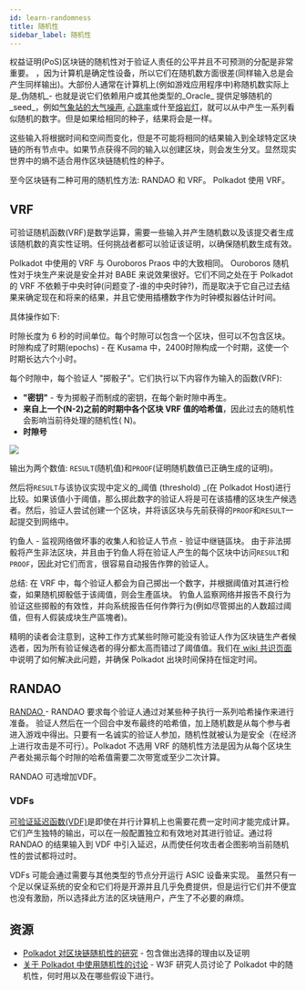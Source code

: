 ```yaml
---
id: learn-randomness
title: 随机性
sidebar_label: 随机性
---
```


权益证明(PoS)区块链的随机性对于验证人责任的公平并且不可预测的分配是非常重要。 ，因为计算机是确定性设备，所以它们在随机数方面很差(同样输入总是会产生同样输出)。大部份人通常在计算机上(例如游戏应用程序中)称随机数实际上是_伪随机_- 也就是说它们依赖用户或其他类型的_Oracle_ 提供足够随机的_seed_，例如[气象站的大气噪声](https://www.random.org/randomness/), [心跳率](https://mdpi.altmetric.com/details/47574324)或什至[熔岩灯](https://en.wikipedia.org/wiki/Lavarand)，就可以从中产生一系列看似随机的数字。但是如果给相同的种子，结果将会是一样。

这些输入将根据时间和空间而变化，但是不可能将相同的结果输入到全球特定区块链的所有节点中。如果节点获得不同的输入以创建区块，则会发生分叉。显然现实世界中的熵不适合用作区块链随机性的种子。

至今区块链有二种可用的随机性方法: RANDAO 和 VRF。 Polkadot 使用 VRF。

## VRF

可验证随机函数(VRF)是数学运算，需要一些输入并产生随机数以及该提交者生成该随机数的真实性证明。任何挑战者都可以验证该证明，以确保随机数生成有效。

Polkadot 中使用的 VRF 与 Ouroboros Praos 中的大致相同。 Ouroboros 随机性对于块生产来说是安全并对 BABE 来说效果很好。它们不同之处在于 Polkadot 的 VRF 不依赖于中央时钟(问题变了-谁的中央时钟?)，而是取决于它自己过去结果来确定现在和将来的结果，并且它使用插槽数字作为时钟模拟器估计时间。

具体操作如下:

时隙长度为 6 秒的时间单位。每个时隙可以包含一个区块，但可以不包含区块。时隙构成了时期(epochs) - 在 Kusama 中，2400时隙构成一个时期，这使一个时期长达六个小时。

每个时隙中，每个验证人 "掷骰子"。它们执行以下内容作为输入的函数(VRF):

- **"密钥"** - 专为掷骰子而制成的密钥，在每个新时隙中再生。
- **来自上一个(N-2)之前的时期中各个区块 VRF 值的哈希值**，因此过去的随机性会影响当前待处理的随机性( N)。
- **时隙号**

![](assets/VRF_babe.png)

输出为两个数值: ` RESULT `(随机值)和` PROOF `(证明随机数值已正确生成的证明)。

然后将` RESULT `与该协议实现中定义的_阈值 (threshold) _(在 Polkadot Host)进行比较。如果该值小于阈值，那么掷此数字的验证人将是可在该插槽的区块生产候选者。然后，验证人尝试创建一个区块，并将该区块与先前获得的` PROOF `和` RESULT `一起提交到网络中。

钓鱼人 - 监视网络做坏事的收集人和验证人节点 - 验证中继链區块。 由于非法掷骰将产生非法区块，并且由于钓鱼人将在验证人产生的每个区块中访问` RESULT `和` PROOF `，因此对它们而言，很容易自动报告作弊的验证人。

总结: 在 VRF 中，每个验证人都会为自己掷出一个数字，并根据阈值对其进行检查，如果随机掷骰低于该阈值，则会生產區块。 钓鱼人监察网络并报告不良行为验证这些掷骰的有效性，并向系统报告任何作弊行为(例如尽管掷出的人数超过阈值，但有人假装成块生产區塊者)。

精明的读者会注意到，这种工作方式某些时隙可能没有验证人作为区块链生产者候选者，因为所有验证候选者的得分都太高而错过了阈值值。我们在[ wiki 共识页面](learn-consensus)中说明了如何解决此问题，并确保 Polkadot 出块时间保持在恒定时间。

## RANDAO

[ RANDAO ](https://github.com/randao/randao) - RANDAO 要求每个验证人通过对某些种子执行一系列哈希操作来进行准备。 验证人然后在一个回合中发布最终的哈希值，加上随机数是从每个参与者进入游戏中得出。只要有一名诚实的验证人参加，随机性就被认为是安全（在经济上进行攻击是不可行）。Polkadot 不选用 VRF 的随机性方法是因为从每个区块生产者处揭示每个时隙的哈希值需要二次带宽或至少二次计算。

RANDAO 可选增加VDF。

### VDFs

[可验证延迟函数(VDF)](https://vdfresearch.org/)是即使在并行计算机上也需要花费一定时间才能完成计算。它们产生独特的输出，可以在一般配置独立和有效地对其进行验证。通过将 RANDAO 的结果输入到 VDF 中引入延迟，从而使任何攻击者企图影响当前随机性的尝试都将过时。

VDFs 可能会通过需要与其他类型的节点分开运行 ASIC 设备来实现。 虽然只有一个足以保证系统的安全和它们将是开源并且几乎免费提供，但是运行它们并不便宜也没有激励，所以选择此方法的区块链用户，产生了不必要的麻烦。

## 资源

- [ Polkadot 对区块链随机性的研究](https://research.web3.foundation/en/latest/polkadot/BABE/Babe.html) - 包含做出选择的理由以及证明
- [关于 Polkadot 中使用随机性的讨论](https://github.com/paritytech/ink/issues/57) - W3F 研究人员讨论了 Polkadot 中的随机性，何时用以及在哪些假设下进行。
